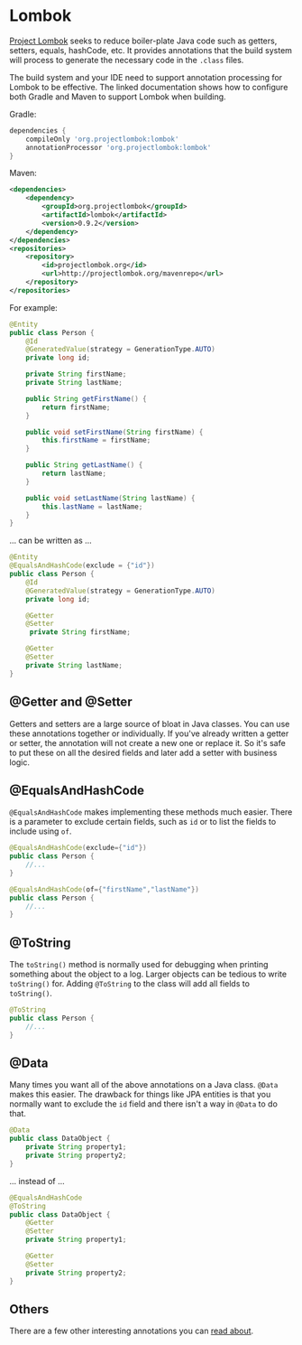 # Lombok

[Project Lombok](https://objectcomputing.com/resources/publications/sett/january-2010-reducing-boilerplate-code-with-project-lombok) seeks to reduce boiler-plate Java code such as getters, setters, equals, hashCode, etc. It provides annotations that the build system will process to generate the necessary code in the `.class` files.

The build system and your IDE need to support annotation processing for Lombok to be effective. The linked documentation shows how to configure both Gradle and Maven to support Lombok when building.

Gradle:

```groovy
dependencies {
    compileOnly 'org.projectlombok:lombok'
    annotationProcessor 'org.projectlombok:lombok'
}
```

Maven:

```xml
<dependencies>
    <dependency>
        <groupId>org.projectlombok</groupId>
        <artifactId>lombok</artifactId>
        <version>0.9.2</version>
    </dependency>
</dependencies>
<repositories>
    <repository>
        <id>projectlombok.org</id>
        <url>http://projectlombok.org/mavenrepo</url>
    </repository>
</repositories>
```

For example:

```java
@Entity
public class Person {
    @Id
    @GeneratedValue(strategy = GenerationType.AUTO)
    private long id;

    private String firstName;
    private String lastName;

    public String getFirstName() {
        return firstName;
    }

    public void setFirstName(String firstName) {
        this.firstName = firstName;
    }

    public String getLastName() {
        return lastName;
    }

    public void setLastName(String lastName) {
        this.lastName = lastName;
    }
}
```

... can be written as ...

```java
@Entity
@EqualsAndHashCode(exclude = {"id"})
public class Person {
    @Id
    @GeneratedValue(strategy = GenerationType.AUTO)
    private long id;

    @Getter
    @Setter
     private String firstName;

    @Getter
    @Setter
    private String lastName;
}
```

## @Getter and @Setter

Getters and setters are a large source of bloat in Java classes. You can use these annotations together or individually. If you've already written a getter or setter, the annotation will not create a new one or replace it. So it's safe to put these on all the desired fields and later add a setter with business logic.

## @EqualsAndHashCode

`@EqualsAndHashCode` makes implementing these methods much easier. There is a parameter to exclude certain fields, such as `id` or to list the fields to include using `of`.

```java
@EqualsAndHashCode(exclude={"id"})
public class Person {
    //...
}
```

```java
@EqualsAndHashCode(of={"firstName","lastName"})
public class Person {
    //...
}
```

## @ToString

The `toString()` method is normally used for debugging when printing something about the object to a log. Larger objects can be tedious to write `toString()` for. Adding `@ToString` to the class will add all fields to `toString()`.

```java
@ToString
public class Person {
    //...
}
```

## @Data

Many times you want all of the above annotations on a Java class. `@Data` makes this easier. The drawback for things like JPA entities is that you normally want to exclude the `id` field and there isn't a way in `@Data` to do that.

```java
@Data
public class DataObject {
    private String property1;
    private String property2;
}
```

... instead of ...

```java
@EqualsAndHashCode
@ToString
public class DataObject {
    @Getter
    @Setter
    private String property1;

    @Getter
    @Setter
    private String property2;
}
```

## Others

There are a few other interesting annotations you can [read about](https://objectcomputing.com/resources/publications/sett/january-2010-reducing-boilerplate-code-with-project-lombok).
